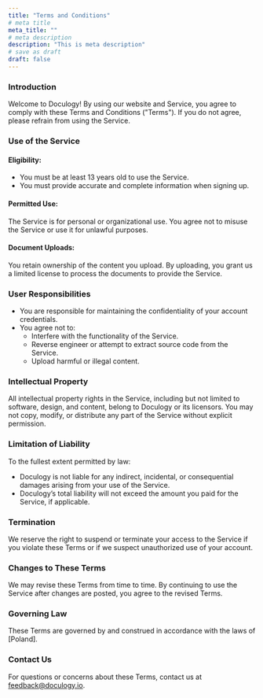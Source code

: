 ```yaml
---
title: "Terms and Conditions"
# meta title
meta_title: ""
# meta description
description: "This is meta description"
# save as draft
draft: false
---
```


### Introduction

Welcome to Doculogy! By using our website and Service, you agree to comply with these Terms and Conditions ("Terms"). If you do not agree, please refrain from using the Service.

### Use of the Service

#### Eligibility:

- You must be at least 13 years old to use the Service.
- You must provide accurate and complete information when signing up.

#### Permitted Use:

The Service is for personal or organizational use. You agree not to misuse the Service or use it for unlawful purposes.

#### Document Uploads:

You retain ownership of the content you upload. By uploading, you grant us a limited license to process the documents to provide the Service.

### User Responsibilities

- You are responsible for maintaining the confidentiality of your account credentials.
- You agree not to:
  - Interfere with the functionality of the Service.
  - Reverse engineer or attempt to extract source code from the Service.
  - Upload harmful or illegal content.

### Intellectual Property

All intellectual property rights in the Service, including but not limited to software, design, and content, belong to Doculogy or its licensors. You may not copy, modify, or distribute any part of the Service without explicit permission.

### Limitation of Liability

To the fullest extent permitted by law:
- Doculogy is not liable for any indirect, incidental, or consequential damages arising from your use of the Service.
- Doculogy’s total liability will not exceed the amount you paid for the Service, if applicable.

### Termination

We reserve the right to suspend or terminate your access to the Service if you violate these Terms or if we suspect unauthorized use of your account.

### Changes to These Terms

We may revise these Terms from time to time. By continuing to use the Service after changes are posted, you agree to the revised Terms.

### Governing Law

These Terms are governed by and construed in accordance with the laws of [Poland].

### Contact Us

For questions or concerns about these Terms, contact us at feedback@doculogy.io.
